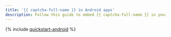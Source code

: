 ```yaml
---
title: '{{ captcha-full-name }} in Android apps'
description: Follow this guide to embed {{ captcha-full-name }} in your Android app.
---
```


{% include [quickstart-android](../../../../_tutorials/security/quickstart-android.md) %}